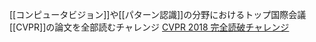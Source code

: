 
[[コンピュータビジョン]]や[[パターン認識]]の分野におけるトップ国際会議[[CVPR]]の論文を全部読むチャレンジ
[CVPR 2018 完全読破チャレンジ](http://hirokatsukataoka.net/project/cc/cvpr2018survey.html)